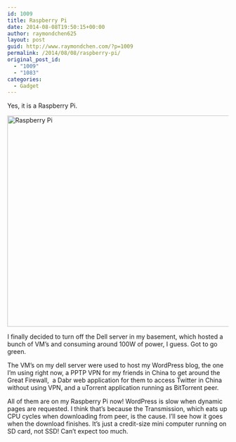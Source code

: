 ```yaml
---
id: 1009
title: Raspberry Pi
date: 2014-08-08T19:50:15+00:00
author: raymondchen625
layout: post
guid: http://www.raymondchen.com/?p=1009
permalink: /2014/08/08/raspberry-pi/
original_post_id:
  - "1009"
  - "1083"
categories:
  - Gadget
---
```

Yes, it is a Raspberry Pi.

[<img class="alignleft size-full wp-image-1010" src="http://www.raymondchen.com/wp-content/uploads/2014/08/photo.jpg" alt="Raspberry Pi" width="640" height="480" />](http://www.raymondchen.com/wp-content/uploads/2014/08/photo.jpg)

I finally decided to turn off the Dell server in my basement, which hosted a bunch of VM&#8217;s and consuming around 100W of power, I guess. Got to go green.

The VM&#8217;s on my dell server were used to host my WordPress blog, the one I&#8217;m using right now, a PPTP VPN for my friends in China to get around the Great Firewall,  a Dabr web application for them to access Twitter in China without using VPN, and a uTorrent application running as BitTorrent peer.

All of them are on my Raspberry Pi now! WordPress is slow when dynamic pages are requested. I think that&#8217;s because the Transmission, which eats up CPU cycles when downloading from peer, is the cause. I&#8217;ll see how it goes when the download finishes. It&#8217;s just a credit-size mini computer running on SD card, not SSD! Can&#8217;t expect too much.

&nbsp;